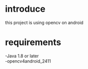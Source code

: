 # introduce  
this project is using opencv on android

# requirements  
-Java 1.8 or later  
-opencv4android_2411

